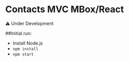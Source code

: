 # Contacts MVC MBox/React

⚠️ Under Development

##Initial run:

* Install Node.js
* `npm install`
* `npm start`
